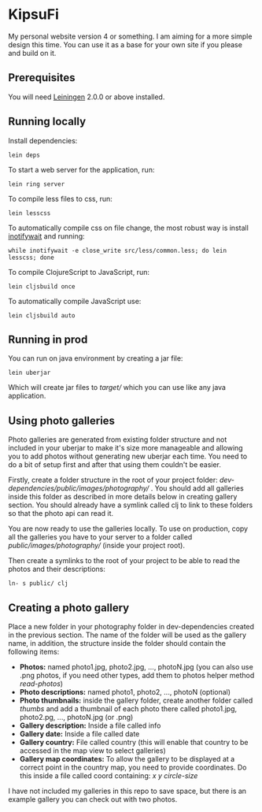 # KipsuFi

My personal website version 4 or something. I am aiming for a more simple design this time. You can use it as a base for your own site if you please and build on it.

## Prerequisites

You will need [Leiningen][] 2.0.0 or above installed.

## Running locally

Install dependencies:

    lein deps

To start a web server for the application, run:

    lein ring server

To compile less files to css, run:
    
    lein lesscss
    
To automatically compile css on file change, the most robust way is install [inotifywait][] and running:

    while inotifywait -e close_write src/less/common.less; do lein lesscss; done
   
To compile ClojureScript to JavaScript, run:

    lein cljsbuild once

To automatically compile JavaScript use:

    lein cljsbuild auto
    
## Running in prod

You can run on java environment by creating a jar file:

    lein uberjar

Which will create jar files to *target/* which you can use like any java application.

[leiningen]: //github.com/technomancy/leiningen
[inotifywait]: //github.com/rvoicilas/inotify-tools/wiki

## Using photo galleries

Photo galleries are generated from existing folder structure and not included in your uberjar to make it's size more manageable and allowing you to add photos without generating new uberjar each time. You need to do a bit of setup first and after that using them couldn't be easier.

Firstly, create a folder structure in the root of your project folder: *dev-dependencies/public/images/photography/* . You should add all galleries inside this folder as described in more details below in creating gallery section. You should already have a symlink called clj to link to these folders so that the photo api can read it.

You are now ready to use the galleries locally. To use on production, copy all the galleries you have to your server to a folder called *public/images/photography/* (inside your project root).

Then create a symlinks to the root of your project to be able to read the photos and their descriptions:

    ln- s public/ clj

## Creating a photo gallery

Place a new folder in your photography folder in dev-dependencies created in the previous section. The name of the folder will be used as the gallery name, in addition, the structure inside the folder should contain the following items:

- **Photos:** named photo1.jpg, photo2.jpg, ..., photoN.jpg (you can also use .png photos, if you need other types, add them to photos helper method *read-photos*)
- **Photo descriptions:** named photo1, photo2, ..., photoN (optional)
- **Photo thumbnails:** inside the gallery folder, create another folder called *thumbs* and add a thumbnail of each photo there called photo1.jpg, photo2.pg, ..., photoN.jpg (or .png)
- **Gallery description:** Inside a file called info
- **Gallery date:** Inside a file called date
- **Gallery country:** File called country (this will enable that country to be accessed in the map view to select galleries)
- **Gallery map coordinates:** To allow the gallery to be displayed at a correct point in the country map, you need to provide coordinates. Do this inside a file called coord containing: *x y circle-size*

I have not included my galleries in this repo to save space, but there is an example gallery you can check out with two photos.
